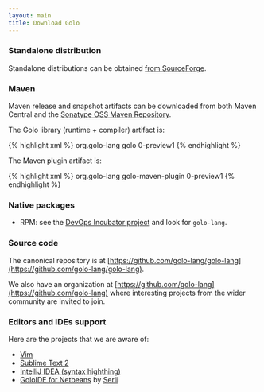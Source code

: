 ```yaml
---
layout: main
title: Download Golo
---
```


### Standalone distribution

Standalone distributions can be obtained [from SourceForge](http://sourceforge.net/projects/golo-lang/files/).

### Maven

Maven release and snapshot artifacts can be downloaded from both Maven Central and the
[Sonatype OSS Maven Repository](https://docs.sonatype.org/display/Repository/Sonatype+OSS+Maven+Repository+Usage+Guide).

The Golo library (runtime + compiler) artifact is:

{% highlight xml %}
<groupId>org.golo-lang</groupId>
<artifactId>golo</artifactId>
<version>0-preview1</version>
{% endhighlight %}

The Maven plugin artifact is:

{% highlight xml %}
<groupId>org.golo-lang</groupId>
<artifactId>golo-maven-plugin</artifactId>
<version>0-preview1</version>
{% endhighlight %}

### Native packages

* RPM: see the [DevOps Incubator project](https://github.com/hgomez/devops-incubator) and look for `golo-lang`.

### Source code

The canonical repository is at [https://github.com/golo-lang/golo-lang](https://github.com/golo-lang/golo-lang).

We also have an organization at [https://github.com/golo-lang](https://github.com/golo-lang) where interesting
projects from the wider community are invited to join.

### Editors and IDEs support

Here are the projects that we are aware of:

- [Vim](https://github.com/jponge/vim-golo)
- [Sublime Text 2](https://github.com/k33g/sublime-golo)
- [IntelliJ IDEA (syntax highthing)](https://github.com/k33g/golo-storm)
- [GoloIDE for Netbeans](https://github.com/golo-lang/golo-netbeans) by [Serli](http://www.serli.com/)
